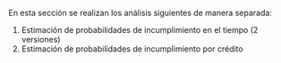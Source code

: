 En esta sección se realizan los análisis siguientes de manera separada:
1. Estimación de probabilidades de incumplimiento en el tiempo (2 versiones)
1. Estimación de probabilidades de incumplimiento por crédito

